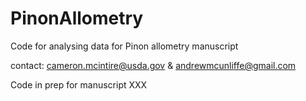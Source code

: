 # PinonAllometry
Code for analysing data for Pinon allometry manuscript

contact: cameron.mcintire@usda.gov & andrewmcunliffe@gmail.com

Code in prep for manuscript XXX